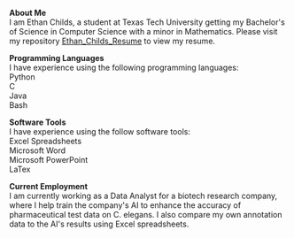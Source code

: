 **About Me** <br>
I am Ethan Childs, a student at Texas Tech University getting my Bachelor's of Science in Computer Science with a minor in Mathematics. Please visit my repository [Ethan_Childs_Resume](https://github.com/Ethan-Childs/Ethan_Childs_Resume) to view my resume.

**Programming Languages** <br>
I have experience using the following programming languages: <br>
Python <br>
C <br>
Java <br>
Bash <br>

**Software Tools** <br>
I have experience using the follow software tools: <br>
Excel Spreadsheets <br>
Microsoft Word <br> 
Microsoft PowerPoint <br>
LaTex <br>

**Current Employment** <br>
I am currently working as a Data Analyst for a biotech research company, where I help train the company's AI to enhance the accuracy of pharmaceutical test data on C. elegans. I also compare my own annotation data to the AI's results using Excel spreadsheets.


<!---
Ethan-Childs/Ethan-Childs is a ✨ special ✨ repository because its `README.md` (this file) appears on your GitHub profile.
You can click the Preview link to take a look at your changes.
--->
